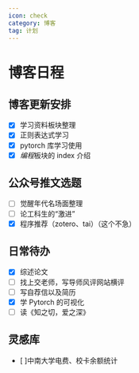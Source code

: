 ```yaml
---
icon: check
category: 博客
tag: 计划
---
```


# 博客日程

## 博客更新安排

- [x] 学习资料板块整理
- [x] 正则表达式学习
- [x] pytorch 库学习使用
- [x] *编程*板块的 index 介绍

## 公众号推文选题

- [ ] 觉醒年代名场面整理
- [ ] 论工科生的“激进”
- [x] 程序推荐（zotero、tai）（这个不急）

## 日常待办

- [x] 综述论文
- [ ] 找上交老师，写导师风评网站横评
- [ ] 写自荐信以及简历
- [x] 学 Pytorch 的可视化
- [ ] 读《知之切，爱之深》

## 灵感库

- [ ]中南大学电费、校卡余额统计
